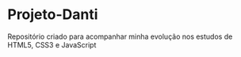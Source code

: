 # Projeto-Danti
 Repositório criado para acompanhar minha evolução nos estudos de HTML5, CSS3 e JavaScript
